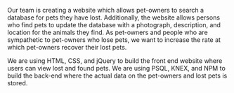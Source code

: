 Our team is creating a website which allows pet-owners to search a database for pets they have lost. Additionally,  the website allows persons who find pets to update the database with a photograph, description, and location for the animals they find. As pet-owners and people who are sympathetic to pet-owners who lose pets,  we want to increase the rate at which pet-owners recover their lost pets.

We are using HTML, CSS, and jQuery to build the front end website where users can view lost and found pets. We are using PSQL, KNEX, and NPM to build the back-end where the actual data on the pet-owners and lost pets is stored.
